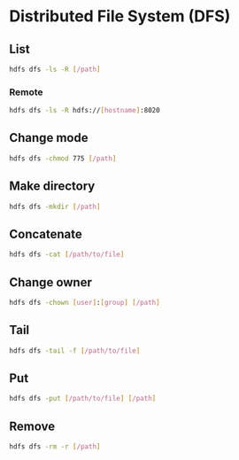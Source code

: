 # Distributed File System (DFS)

## List

```sh
hdfs dfs -ls -R [/path]
```

### Remote

```sh
hdfs dfs -ls -R hdfs://[hostname]:8020
```

## Change mode

```sh
hdfs dfs -chmod 775 [/path]
```

## Make directory

```sh
hdfs dfs -mkdir [/path]
```

## Concatenate

```sh
hdfs dfs -cat [/path/to/file]
```

## Change owner

```sh
hdfs dfs -chown [user]:[group] [/path]
```

## Tail

```sh
hdfs dfs -tail -f [/path/to/file]
```

## Put

```sh
hdfs dfs -put [/path/to/file] [/path]
```

## Remove

```sh
hdfs dfs -rm -r [/path]
```

